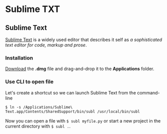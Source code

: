 # Sublime TXT

## Sublime Text <a id="sublime-text"></a>

[Sublime Text](http://www.sublimetext.com/) is a widely used editor that describes it self as _a sophisticated text editor for code, markup and prose_.

### Installation <a id="installation"></a>

[Download](http://www.sublimetext.com/) the **.dmg** file and drag-and-drop it to the **Applications** folder.

### Use CLI to open file <a id="use-cli-to-open-file"></a>

Let's create a shortcut so we can launch Sublime Text from the command-line

```text
$ ln -s /Applications/Sublime\ Text.app/Contents/SharedSupport/bin/subl /usr/local/bin/subl
```

Now you can open a file with `$ subl myfile.py` or start a new project in the current directory with `$ subl .`.

